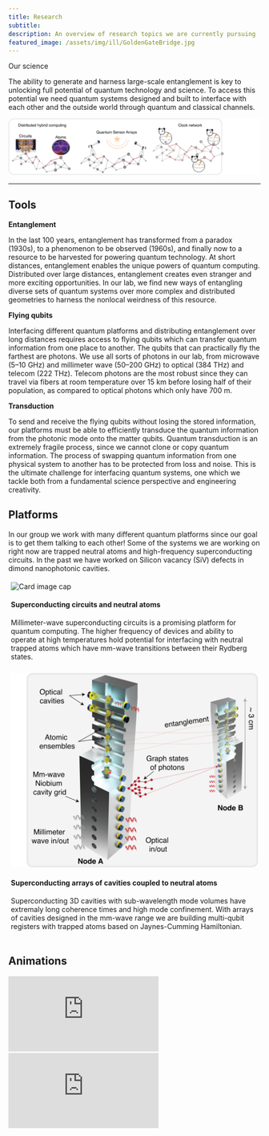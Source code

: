 ```yaml
---
title: Research
subtitle: 
description: An overview of research topics we are currently pursuing
featured_image: /assets/img/ill/GoldenGateBridge.jpg
---
```


<!-- ## Scientific directions -->
<div class="row">
        <div class="col-md-8 mx-auto text-center mb-5">
          <p class="lead"> Our science </p>
        </div>
</div>


The ability to generate and harness large-scale entanglement is key to unlocking full potential of quantum technology and science. To access this potential we need quantum systems designed and built to interface with each other and the outside world through quantum and classical channels.


<img src="/assets/img/pages/ApplicationsNetworks.png" alt="Description of image" />

---

<!-- <div class="section features-6">
    <div class="container">
      <div class="row align-items-center">
        <div class="col-lg-12 col-12">
          <div class="info info-horizontal info-hover-primary">
            <div class="icon icon-shape icon-shape-info rounded-circle text-white">
              <i class="ni ni-html5 text-info"></i>
            </div>
            <div class="description pl-4">
              <h5 class="title"> Entanglement </h5>
              <p> In the last 100 years, entanglement has transformed from a paradox (1930s), to a phenomenon to be observed (1960s), and finally now to a resource to be harvested for powering quantum technology. At short distances, entanglement enables the unique powers of quantum computing. Distributed over large distances, entanglement creates even stranger and more exciting opportunities. In our lab, we find new ways of entangling diverse sets of quantum systems over more complex and distributed geometries to harness the nonlocal weirdness of this resource.
               </p>
            </div>
          </div>
          <div class="info info-horizontal info-hover-primary">
            <div class="icon icon-shape icon-shape-info rounded-circle text-white">
              <i class="ni ni-app text-info"></i>
            </div>
            <div class="description pl-4">
              <h5 class="title"> Flying qubits </h5>
              <p>Interfacing different quantum platforms and distributing entanglement over long distances requires access to flying qubits which can transfer quantum information from one place to another. The qubits that can practically fly the farthest are photons. We use all sorts of photons in our lab, from microwave (5–10 GHz) and millimeter wave (50–200 GHz) to optical (384 THz) and telecom (222 THz). Telecom photons are the most robust since they can travel via fibers at room temperature over 15 km before losing half of their population, as compared to optical photons which only have 700 m. </p>
              <a href="#" class="text-info">Learn more</a>
            </div>
          </div>
          <div class="info info-horizontal info-hover-primary">
            <div class="icon icon-shape icon-shape-info rounded-circle text-white">
              <i class="ni ni-bell-55 text-info"></i>
            </div>
            <div class="description pl-4">
              <h5 class="title"> Light-matter interface </h5>
              <p>Arrays of neutral atoms with Rydberg excitations is a powerful 
                platform for quantum information science. The key advantages include long coherence times, 
                high-fidelity single and two-qubit gates, presence of optical transitions and the fact that 
                every atom of the same species is identical to another. </p>
              <a href="#" class="text-info">Learn more</a>
            </div>
          </div>
        </div>
        <div class="col-lg-12 col-12 mx-md-auto">
          <img class="ml-lg-5" src="{{ '/assets/img/ill/ill.png' | relative_url }}" width="100%">
        </div>
      </div>
    </div>
  </div> -->

## Tools

**Entanglement**

In the last 100 years, entanglement has transformed from a paradox (1930s), to a phenomenon to be observed (1960s), and finally now to a resource to be harvested for powering quantum technology. At short distances, entanglement enables the unique powers of quantum computing. Distributed over large distances, entanglement creates even stranger and more exciting opportunities. In our lab, we find new ways of entangling diverse sets of quantum systems over more complex and distributed geometries to harness the nonlocal weirdness of this resource.


**Flying qubits**

Interfacing different quantum platforms and distributing entanglement over long distances requires access to flying qubits which can transfer quantum information from one place to another. The qubits that can practically fly the farthest are photons. We use all sorts of photons in our lab, from microwave (5–10 GHz) and millimeter wave (50–200 GHz) to optical (384 THz) and telecom (222 THz). Telecom photons are the most robust since they can travel via fibers at room temperature over 15 km before losing half of their population, as compared to optical photons which only have 700 m.

 
**Transduction**

To send and receive the flying qubits without losing the stored information, our platforms must be able to efficiently transduce the quantum information from the photonic mode onto the matter qubits. Quantum transduction is an extremely fragile process, since we cannot clone or copy quantum information. The process of swapping quantum information from one physical system to another has to be protected from loss and noise. This is the ultimate challenge for interfacing quantum systems, one which we tackle both from a fundamental science perspective and engineering creativity.

## Platforms
In our group we work with many different quantum platforms since our goal is to get them talking to each other! 
Some of the systems we are working on right now are trapped neutral atoms and high-frequency superconducting circuits. In the past we have worked on Silicon vacancy (SiV) defects in dimond nanophotonic cavities.

<div class="row">
    <div class="col-lg-5 col-md-6 mx-auto">
        <div class="card" style="padding: 5px;" data-background="full">
            <img class="card-img-top" src="/assets/img/pages/CircuitsMmwave.png" alt="Card image cap">
            <div class="card-body">
                <h4 class="card-title"> Superconducting circuits and neutral atoms </h4>
                <p class="card-text"> Millimeter-wave superconducting circuits is a promising platform for quantum computing. The higher frequency of devices and ability to operate at high temperatures hold potential for interfacing with neutral trapped atoms which have mm-wave transitions between their Rydberg states. </p>
            </div>
        </div>
        </div>
        <div class="col-lg-5 col-md-6 mx-auto">
            <div class="card" style="padding: 5px;" data-background="full">
                <img class="card-img-top" src="/assets/img/pages/Atomsin3Dcavities.png" alt="Card image cap">
                <div class="card-body">
                    <h4 class="card-title"> Superconducting arrays of cavities coupled to neutral atoms </h4>
                    <p class="card-text"> Superconducting 3D cavities with sub-wavelength mode volumes have extremaly long coherence times and high mode confinement. With arrays of cavities designed in the mm-wave range we are building multi-qubit registers with trapped atoms based on Jaynes-Cumming Hamiltonian. </p>
                </div>
            </div>
        </div>
    </div>

## Animations

<iframe src="https://www.youtube.com/embed/o_HkvfIfO-I" frameborder="0" allowfullscreen></iframe>

<iframe src="https://www.youtube.com/embed/TnSx_zl9m4Y" frameborder="0" allowfullscreen></iframe>
